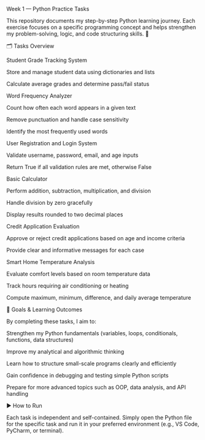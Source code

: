 Week 1 — Python Practice Tasks

This repository documents my step-by-step Python learning journey.
Each exercise focuses on a specific programming concept and helps strengthen my problem-solving, logic, and code structuring skills. 🧩

🗂️ Tasks Overview

Student Grade Tracking System

Store and manage student data using dictionaries and lists

Calculate average grades and determine pass/fail status

Word Frequency Analyzer

Count how often each word appears in a given text

Remove punctuation and handle case sensitivity

Identify the most frequently used words

User Registration and Login System

Validate username, password, email, and age inputs

Return True if all validation rules are met, otherwise False

Basic Calculator

Perform addition, subtraction, multiplication, and division

Handle division by zero gracefully

Display results rounded to two decimal places

Credit Application Evaluation

Approve or reject credit applications based on age and income criteria

Provide clear and informative messages for each case

Smart Home Temperature Analysis

Evaluate comfort levels based on room temperature data

Track hours requiring air conditioning or heating

Compute maximum, minimum, difference, and daily average temperature

🎯 Goals & Learning Outcomes

By completing these tasks, I aim to:

Strengthen my Python fundamentals (variables, loops, conditionals, functions, data structures)

Improve my analytical and algorithmic thinking

Learn how to structure small-scale programs clearly and efficiently

Gain confidence in debugging and testing simple Python scripts

Prepare for more advanced topics such as OOP, data analysis, and API handling

▶️ How to Run

Each task is independent and self-contained.
Simply open the Python file for the specific task and run it in your preferred environment (e.g., VS Code, PyCharm, or terminal).
